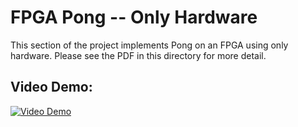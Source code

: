 # FPGA Pong -- Only Hardware
This section of the project implements Pong on an FPGA using only hardware. Please see the PDF in this directory for more detail.

## Video Demo:

[![Video Demo](https://img.youtube.com/vi/VIDEO_ID/maxresdefault.jpg)]([https://youtu.be/VIDEO_ID](https://youtu.be/xeyRFYQphgc))

